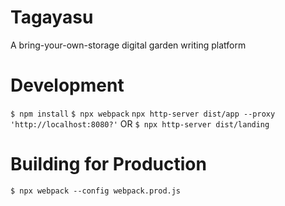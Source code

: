 # Tagayasu

A bring-your-own-storage digital garden writing platform

# Development

`$ npm install`
`$ npx webpack`
`npx http-server dist/app --proxy 'http://localhost:8080?'`
OR `$ npx http-server dist/landing`

# Building for Production

`$ npx webpack --config webpack.prod.js`
